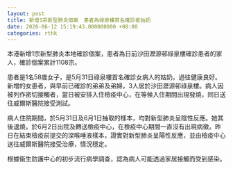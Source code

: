 ```yaml
---
layout: post
title: 新增1宗新型肺炎個案　患者為祿泉樓首名確診者姑奶
date: 2020-06-12 15:19:43.000000000 +08:00
categories: rthk
---
```


本港新增1宗新型肺炎本地確診個案，患者為日前沙田瀝源邨祿泉樓確診患者的家人，確診個案累計1108宗。

患者是1名58歲女子，是5月31日祿泉樓首名確診女病人的姑奶，過往健康良好。新增的女患者，與早前已確診的弟弟及弟婦，3人居於沙田瀝源邨祿泉樓。病人因被列作密切接觸者，當日被安排入住檢疫中心，在等候入住期間出現發燒，同日送往威爾斯醫院接受測試。

病人住院期間，於5月31日及6月1日抽取的樣本，均對新型肺炎呈陰性反應。她其後退燒，於6月2日出院及轉送檢疫中心，在檢疫中心期間一直沒有出現病徵。昨日在結束檢疫前提交的深喉唾液樣本，證實對新型肺炎呈陽性反應，並由檢疫中心送往威爾斯醫院接受治療，情況穩定。
 
根據衞生防護中心的初步流行病學調查，認為病人可能透過家居接觸而受到感染。
